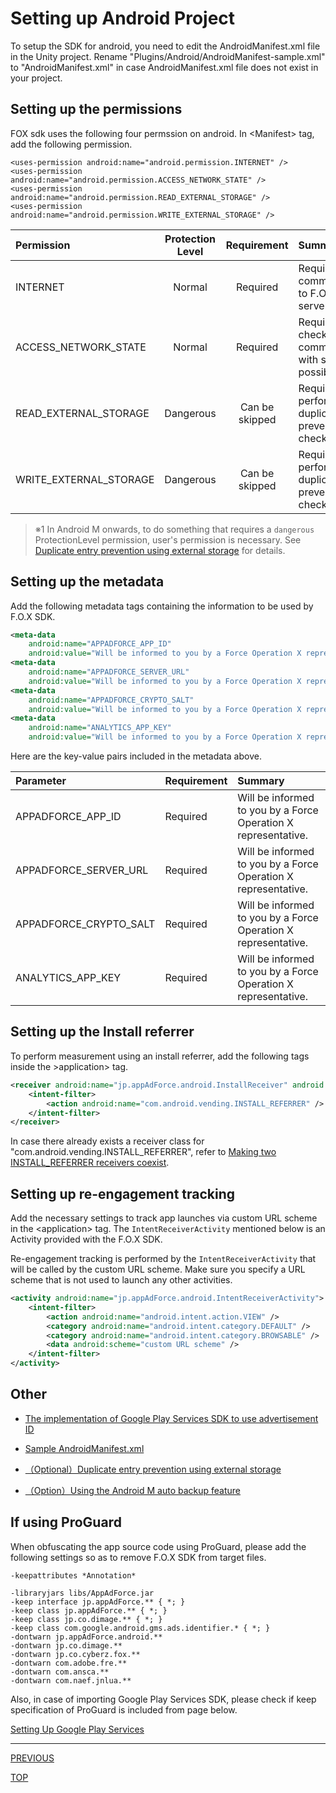 # Setting up Android Project

To setup the SDK for android, you need to edit the AndroidManifest.xml file in the Unity project. Rename "Plugins/Android/AndroidManifest-sample.xml" to "AndroidManifest.xml" in case AndroidManifest.xml file does not exist in your project.

## Setting up the permissions

FOX sdk uses the following four permssion on android.
 In &lt;Manifest&gt; tag, add the following permission.

```xml:
<uses-permission android:name="android.permission.INTERNET" />
<uses-permission android:name="android.permission.ACCESS_NETWORK_STATE" />
<uses-permission android:name="android.permission.READ_EXTERNAL_STORAGE" />
<uses-permission android:name="android.permission.WRITE_EXTERNAL_STORAGE" />
```

Permission|Protection Level|Requirement|Summary
:---|:---:|:---:|:---
INTERNET|Normal|Required|Required to communicate to F.O.X servers.
ACCESS_NETWORK_STATE|Normal|Required|Required to check if communication with servers is possible.
READ_EXTERNAL_STORAGE|Dangerous|Can be skipped|Required to perform duplicate entry prevention checks.(※1)
WRITE_EXTERNAL_STORAGE|Dangerous|Can be skipped|Required to perform duplicate entry prevention checks.(※1)

> ※1 In Android M onwards, to do something that requires a `dangerous` ProtectionLevel permission, user's permission is necessary. See [Duplicate entry prevention using external storage](/lang/en/doc/integration/android/external_storage/README.md) for details.

## Setting up the metadata

Add the following metadata tags containing the information to be used by F.O.X SDK.

```xml
<meta-data
	android:name="APPADFORCE_APP_ID"
	android:value="Will be informed to you by a Force Operation X representative." />
<meta-data
	android:name="APPADFORCE_SERVER_URL"
	android:value="Will be informed to you by a Force Operation X representative." />
<meta-data
	android:name="APPADFORCE_CRYPTO_SALT"
	android:value="Will be informed to you by a Force Operation X representative." />
<meta-data
	android:name="ANALYTICS_APP_KEY"
	android:value="Will be informed to you by a Force Operation X representative." />
```

Here are the key-value pairs included in the metadata above.

|Parameter|Requirement|Summary|
|:------|:------|:------|
|APPADFORCE_APP_ID|Required|Will be informed to you by a Force Operation X representative.|
|APPADFORCE_SERVER_URL|Required|Will be informed to you by a Force Operation X representative.|
|APPADFORCE_CRYPTO_SALT|Required|Will be informed to you by a Force Operation X representative.|
|ANALYTICS_APP_KEY|Required|Will be informed to you by a Force Operation X representative.|


## Setting up the Install referrer
To perform measurement using an install referrer, add the following tags inside the &gt;application&gt; tag.

```xml
<receiver android:name="jp.appAdForce.android.InstallReceiver" android:exported="true">
	<intent-filter>
		<action android:name="com.android.vending.INSTALL_REFERRER" />
	</intent-filter>
</receiver>
```

In case there already exists a receiver class for "com.android.vending.INSTALL_REFERRER", refer to [Making two INSTALL_REFERRER receivers coexist](/lang/en/doc/integration/android/install_referrer/README.md).

## Setting up re-engagement tracking

Add the necessary settings to track app launches via custom URL scheme in the &lt;application&gt; tag. The `IntentReceiverActivity` mentioned below is an Activity provided with the F.O.X SDK.

Re-engagement tracking is performed by the `IntentReceiverActivity` that will be called by the custom URL scheme. Make sure you specify a URL scheme that is not used to launch any other activities.

```xml
<activity android:name="jp.appAdForce.android.IntentReceiverActivity">
	<intent-filter>
		<action android:name="android.intent.action.VIEW" />
		<category android:name="android.intent.category.DEFAULT" />
		<category android:name="android.intent.category.BROWSABLE" />
		<data android:scheme="custom URL scheme" />
	</intent-filter>
</activity>
```

## Other

* [The implementation of Google Play Services SDK to use advertisement ID](/lang/en/doc/integration/android/google_play_services/README.md)

* [Sample AndroidManifest.xml](/lang/en/doc/integration/android/config_android_manifest/AndroidManifest.xml)

* [（Optional）Duplicate entry prevention using external storage](/lang/en/doc/integration/android/external_storage/README.md)

* [（Option）Using the Android M auto backup feature](/lang/en/doc/integration/android/auto_backup/README.md)


## If using ProGuard

When obfuscating the app source code using ProGuard, please add the following settings so as to remove F.O.X SDK from target files.

```
-keepattributes *Annotation*

-libraryjars libs/AppAdForce.jar
-keep interface jp.appAdForce.** { *; }
-keep class jp.appAdForce.** { *; }
-keep class jp.co.dimage.** { *; }
-keep class com.google.android.gms.ads.identifier.* { *; }
-dontwarn jp.appAdForce.android.**
-dontwarn jp.co.dimage.**
-dontwarn jp.co.cyberz.fox.**
-dontwarn com.adobe.fre.**
-dontwarn com.ansca.**
-dontwarn com.naef.jnlua.**
```

Also, in case of importing Google Play Services SDK, please check if keep specification of ProGuard is included from page below.

[Setting Up Google Play Services](https://developer.android.com/google/play-services/setup.html#Proguard)


---
[PREVIOUS](/lang/en/doc/integration/README.md)

[TOP](/lang/en/README.md)

